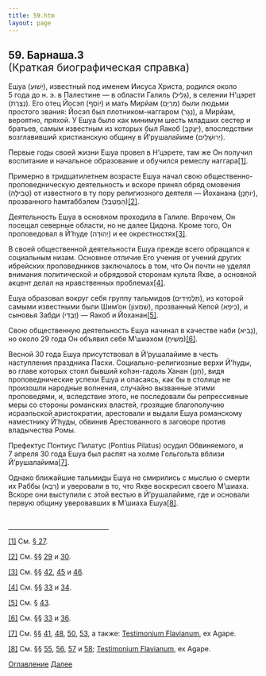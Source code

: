 ```yaml
---
title: 59.htm
layout: page
---
```




<title>Руслан Хазарзар. Сын Человеческий. Глава пятьдесят девятая</title>


<h2>59. Барнаша.3<br>
<span style='font-weight:normal'>(Краткая биографическая справка)</span></h2>

<p>Ешуа (<span
dir=RTL>&#1497;&#1461;&#1513;&#1473;&#1493;&#1468;&#1506;&#1463;</span><span
dir=LTR></span><span dir=LTR></span>), известный под именем Иисуса Христа,
родился около 5&nbsp;года до&nbsp;н.&nbsp;э. в Палестине — в области Галиль
(<span dir=RTL>&#1490;&#1468;&#1464;&#1500;&#1460;&#1497;&#1500;</span><span
dir=LTR></span><span dir=LTR></span>), в селении Н’цэрет (<span
dir=RTL>&#1504;&#1456;&#1510;&#1462;&#1512;&#1462;&#1514;</span><span
dir=LTR></span><span dir=LTR></span>). Его отец Йосэп (<span
dir=RTL>&#1497;&#1493;&#1465;&#1505;&#1461;&#1507;</span><span
dir=LTR></span><span dir=LTR></span>) и мать Мирйам (<span
dir=RTL>&#1502;&#1460;&#1512;&#1456;&#1497;&#1464;&#1501;</span><span
dir=LTR></span><span dir=LTR></span>) были людьми простого звания: Йосэп был
плотником-наггаром (<span
dir=RTL>&#1504;&#1463;&#1490;&#1468;&#1464;&#1512;</span><span
dir=LTR></span><span dir=LTR></span>), а Мирйам, вероятно, пряхой. У Ешуа было
как минимум шесть младших сестер и братьев, самым известным из которых был
Яакоб (<span dir=RTL>&#1497;&#1463;&#1506;&#1458;&#1511;&#1489;</span><span
dir=LTR></span><span dir=LTR></span>), впоследствии возглавивший христианскую
общину в Й’рушалайиме (<span
dir=RTL>&#1497;&#1456;&#1512;&#1493;&#1468;&#1513;&#1473;&#1464;&#1500;&#1463;&#1497;&#1460;&#1501;</span><span
dir=LTR></span><span dir=LTR></span>).</p>

<p>Первые годы своей жизни Ешуа провел в Н’цэрете, там же Он получил воспитание
и начальное образование и обучился ремеслу наггара<a href="#_ftn1"
name="_ftnref1">[1]</a>.</p>

<p>Примерно в тридцатилетнем возрасте Ешуа начал свою
общественно-проповедническую деятельность и вскоре принял обряд омовения (<span
dir=RTL>&#1496;&#1456;&#1489;&#1460;&#1497;&#1500;&#1464;&#1492;</span><span
dir=LTR></span><span dir=LTR></span>) от известного в ту пору религиозного
деятеля — Йоханана (<span dir=RTL>&#1497;&#1493;&#1465;&#1495;&#1464;&#1504;&#1464;&#1503;</span><span
dir=LTR></span><span dir=LTR></span>), прозванного hамтаббэлем (<span
dir=RTL>&#1492;&#1463;&#1502;&#1456;&#1496;&#1463;&#1489;&#1468;&#1461;&#1500;</span><span
dir=LTR></span><span dir=LTR></span>)<a href="#_ftn2"
name="_ftnref2">[2]</a>.</p>

<p>Деятельность Ешуа в основном проходила в Галиле. Впрочем, Он посещал
северные области, но не далее Цидона. Кроме того, Он проповедовал в Й’hуде
(<span dir=RTL>&#1497;&#1456;&#1492;&#1493;&#1468;&#1491;&#1464;&#1492;</span><span
dir=LTR></span><span dir=LTR></span>) и ее окрестностях<a href="#_ftn3"
name="_ftnref3">[3]</a>.</p>

<p>В своей общественной деятельности Ешуа прежде всего обращался к социальным
низам. Основное отличие Его учения от учений других ибрейских проповедников
заключалось в том, что Он почти не уделял внимания политической и обрядовой
сторонам культа Яхве, а основной акцент делал на нравственных проблемах<a
href="#_ftn4" name="_ftnref4">[4]</a>.</p>

<p>Ешуа образовал вокруг себя группу тальмидов (<span
dir=RTL>&#1514;&#1468;&#1463;&#1500;&#1456;&#1502;&#1460;&#1497;&#1491;&#1460;&#1497;&#1501;</span><span
dir=LTR></span><span dir=LTR></span>), из которой самыми известными были Шим’он
(<span dir=RTL>&#1513;&#1473;&#1460;&#1502;&#1456;&#1506;&#1493;&#1465;&#1503;</span><span
dir=LTR></span><span dir=LTR></span>), прозванный Кепой (<span
dir=RTL>&#1499;&#1468;&#1461;&#1497;&#1508;&#1464;&#1488;</span><span
dir=LTR></span><span dir=LTR></span>), и сыновья Забди (<span
dir=RTL>&#1494;&#1463;&#1489;&#1456;&#1491;&#1468;&#1460;&#1497;</span><span
dir=LTR></span><span dir=LTR></span>) — Яакоб и Йоханан<a href="#_ftn5"
name="_ftnref5">[5]</a>.</p>

<p>Свою общественную деятельность Ешуа начинал в качестве наби (<span
dir=RTL>&#1504;&#1464;&#1489;&#1460;&#1497;&#1488;</span><span
dir=LTR></span><span dir=LTR></span>), но около&nbsp;29&nbsp;года Он объявил
себя М’шиахом (<span
dir=RTL style='mso-bidi-language:HE'>&#1502;&#1456;&#1513;&#1473;&#1460;&#1497;&#1495;&#1463;</span><span
dir=LTR></span><span dir=LTR></span>)<a href="#_ftn6"
name="_ftnref6">[6]</a>.</p>

<p>Весной 30 года Ешуа присутствовал в Й’рушалайиме в честь наступления
праздника Пасхи. Социально-религиозные верхи Й’hуды, во главе которых стоял
бывший коhэн-гадоль Ханан (<span dir=RTL>&#1495;&#1464;&#1504;&#1464;&#1503;</span><span
dir=LTR></span><span dir=LTR></span>), видя проповеднические успехи Ешуа и
опасаясь, как бы в столице не произошли народные волнения, случайно вызванные
этими проповедями, и, вследствие этого, не последовали бы репрессивные меры со
стороны романских властей, грозящие благополучию исраэльской аристократии,
арестовали и выдали Ешуа романскому наместнику Й’hуды, обвинив Арестованного в
заговоре против владычества Ромы.</p>

<p>Префектус Понтиус Пилатус (Pontius Pilatus) осудил Обвиняемого, и
7&nbsp;апреля 30&nbsp;года Ешуа был распят на холме Гольгольта вблизи
Й’рушалайима<a href="#_ftn7" name="_ftnref7">[7]</a>.</p>

<p>Однако ближайшие тальмиды Ешуа не смирились с мыслью о смерти их Раббы
(<span dir=RTL>&#1512;&#1463;&#1489;&#1468;&#1464;&#1488;</span><span
dir=LTR></span><span dir=LTR></span>) и уверовали в то, что Яхве воскресил
своего М’шиаха. Вскоре они выступили с этой вестью в Й’рушалайиме, где и
основали первую общину уверовавших в М’шиаха Ешуа<a href="#_ftn8"
name="_ftnref8">[8]</a>.</p>
<p>&nbsp;</p>

<hr align="left" width="40%">

<p class=s><a href="#_ftnref1" name="_ftn1">[1]</a> См. <a
href="27">§ 27</a>.</p>

<p class=s><a href="#_ftnref2" name="_ftn2">[2]</a> См. §§ <a
href="29">29</a> и <a href="30">30</a>.</p>

<p class=s><a href="#_ftnref3" name="_ftn3">[3]</a> См. §§ <a
href="42">42</a>, <a href="45">45</a> и <a href="46">46</a>.</p>

<p class=s><a href="#_ftnref4" name="_ftn4">[4]</a> См. §§ <a
href="33">33</a> и <a href="34">34</a>.</p>

<p class=s><a href="#_ftnref5" name="_ftn5">[5]</a> См. § <a
href="43">43</a>.</p>

<p class=s><a href="#_ftnref6" name="_ftn6">[6]</a> См. §§ <a
href="33">33</a> и <a href="36">36</a>.</p>

<p class=s><a href="#_ftnref7" name="_ftn7">[7]</a> См. §§ <a
href="41">41</a>, <a href="48">48</a>, <a href="50">50</a>, <a
href="53">53</a>, а также: <a href="11#test">Testimonium Flavianum</a>,
ex Agape.</p>

<p class=s><a href="#_ftnref8" name="_ftn8">[8]</a> См. §§ <a
href="55">55</a>, <a href="56">56</a>, <a href="57">57</a> и <a
href="58">58</a>; <a href="11#test">Testimonium Flavianum</a>, ex
Agape.</p>

<a href="index">Оглавление</a> <a href="60">Далее</a>

